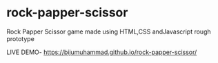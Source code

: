 # rock-papper-scissor
Rock Papper Scissor game made using HTML,CSS andJavascript rough prototype 

LIVE DEMO- https://bijumuhammad.github.io/rock-papper-scissor/
